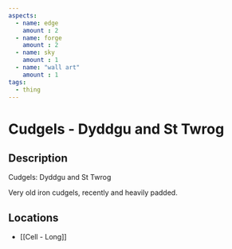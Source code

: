```yaml
---
aspects: 
  - name: edge
    amount : 2
  - name: forge
    amount : 2
  - name: sky
    amount : 1
  - name: "wall art"
    amount : 1
tags:
  - thing
---
```


# Cudgels - Dyddgu and St Twrog

## Description
Cudgels: Dyddgu and St Twrog

Very old iron cudgels, recently and heavily padded.
## Locations
- [[Cell - Long]]